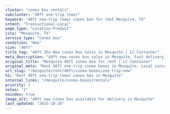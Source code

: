 ```yaml
---
cluster: "conex box rentals"
subcluster: "40ft one-trip (new)"
keyword: "40ft one-trip (new) conex box for rent Mesquite, TX"
intent: "Transactional-Local"
page_type: "Location-Product"
city: "Mesquite, TX"
service_type: "conex box"
condition: "New"
size: "40ft"
title_tag: "40ft 35x New conex box Sales in Mesquite | LC Container"
meta_description: "40ft new conex box sales in Mesquite. Fast delivery, competitive pricing. Serving conex boxes area. Quote ID: MHV. Call (214) 524-4168 for your free quote today."
original_title: "Mesquite 40ft conex box for rent | LC Container"
original_meta: "Rent 40ft one-trip conex boxes in Mesquite. Local since 2003. Flexible rental terms. Same-week delivery available. Get your free quote — call (214) 524-4168 ..."
url_slug: "/mesquite/rent/40ft/conex-boxes/one-trip-new"
h1: "Rent 40ft one-trip (new) conex box in Mesquite"
internal_links: "/mesquite/conex-boxes/rentals"
priority: 3
notes: "1"
noindex: true
image_alt: "40ft new conex box available for delivery in Mesquite"
last_updated: "2025-10-20"
---
```


<!-- TODO: Add unique city/inventory copy, images, and internal links here. -->

